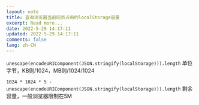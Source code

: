 ```yaml
---
layout: note
title: 查询浏览器当前网页占用的localStorage容量
excerpt: Read more...
date: 2022-5-29 14:17:11
updated: 2022-5-29 14:17:11
comments: false
lang: zh-CN
---
```


`unescape(encodeURIComponent(JSON.stringify(localStorage))).length` 单位字节，KB则/1024，MB则/1024/1024

`1024 * 1024 * 5 - unescape(encodeURIComponent(JSON.stringify(localStorage))).length` 剩余容量，一般浏览器限制在5M
  
